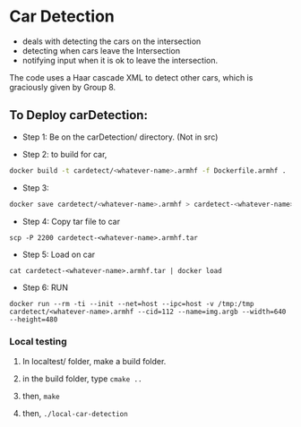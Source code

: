 # Car Detection
 - deals with detecting the cars on the intersection
 - detecting when cars leave the Intersection
 - notifying input when it is ok to leave the intersection.

 The code uses a Haar cascade XML to detect other cars, which is graciously given by Group 8.

## To Deploy carDetection:

* Step 1: Be on the carDetection/ directory. (Not in src)

* Step 2: to build for car,
```bash
docker build -t cardetect/<whatever-name>.armhf -f Dockerfile.armhf .
```

* Step 3:
```bash
docker save cardetect/<whatever-name>.armhf > cardetect-<whatever-name>.armhf.tar
```

* Step 4: Copy tar file to car
```
scp -P 2200 cardetect-<whatever-name>.armhf.tar
```

* Step 5: Load on car
```
cat cardetect-<whatever-name>.armhf.tar | docker load
```

* Step 6: RUN
```
docker run --rm -ti --init --net=host --ipc=host -v /tmp:/tmp cardetect/<whatever-name>.armhf --cid=112 --name=img.argb --width=640 --height=480
```


### Local testing
1. In localtest/ folder, make a build folder.

2. in the build folder, type ```cmake ..```
3. then, ```make```
4. then, ```./local-car-detection```

